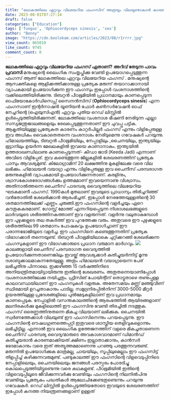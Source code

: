 ```yaml
---
title: "ലോകത്തിലെ ഏറ്റവും വിലയേറിയ ഫംഗസിന് അത്രയും വിലയുണ്ടാകാൻ കാരണം അതാണ്"
date: 2023-08-01T07:27:14
draft: false
categories: ["Education"]
tags: ['fungus', 'Ophiocordyceps sinesis', 'sex']
author: "Bonny"
image: "https://cdn.boolokam.com/articles/2023/08/r1rrrr.jpg"
view_count: 865010
like_count: 9745
comment_count: 0
---
```


**ലോകത്തിലെ ഏറ്റവും വിലയേറിയ ഫംഗസ് ഏതാണ്?** **അറിവ് തേടുന്ന പാവം പ്രവാസി** മനുഷ്യന്റെ ലൈംഗിക സംതൃപ്തിക്കു വേണ്ടി ഉപയോഗപ്പെടുത്തുന്ന ഫംഗസ് ആണ് ലോകത്തിലെ ഏറ്റവും വിലയേറിയ ഫംഗസ് . മനുഷ്യന്റെ ആസക്തികളെ ആളിക്കത്തിക്കാനുള്ള പ്രത്യേക മരുന്ന് തയാറാക്കാനായി വ്യാപകമായി ഉപയോഗിക്കുന്ന ഈ ഫംഗസും ഇപ്പോൾ വംശനാശത്തിന്റെ വക്കിലെത്തിയിരിക്കുന്നു. ടിബറ്റന്‍ പീഠഭൂമിയില്‍ പ്രധാനമായും കാണപ്പെടുന്ന ഓഫിയോകോർഡിസെപ്സ് സൈനൻസിസ് (**Ophiocordyceps sinesis**) എന്ന ഫംഗസാണ് ഇന്റര്‍നാഷന്‍ യൂണിയന്‍ ഫോര്‍ കണ്‍സര്‍വേഷന്‍ ഓഫ് നേച്ചറിന്റെ (ഐയുസിഎന്‍) ഏറ്റവും പുതിയ റെഡ് ലിസ്റ്റില്‍ ഉള്‍പ്പെടുത്തിയിരിക്കുന്നത്. ലോകത്തിലെ വംശനാശ ഭീഷണി നേരിടുന്ന എല്ലാ സസ്യജന്തുജാലങ്ങളെയും രേഖപ്പെടുത്തുന്നതാണ് ഈ ചുവപ്പു പട്ടിക. [](https://cdn.boolokam.com/articles/2023/08/r1rrrr.jpg) ആകൃതിയിലുള്ള പ്രത്യേകത കാരണം കാറ്റര്‍പില്ലര്‍ ഫംഗസ് എന്നും വിളിപ്പേരുള്ള ഇവ അധികം വൈകാതെതന്നെ വംശനാശം നേരിടുമെന്നു ഗവേഷകര്‍ പറയുന്നു. ഹിമാലയത്തിലും, ടിബറ്റന്‍ പീഠഭൂമിയിലും, നേപ്പാളിലും ,ചൈനയിലും, ഇന്ത്യയിലും ഭൂട്ടാനിലും ഉയര്‍ന്ന മേഖലകളില്‍ ഇവയെ കാണാനാകും. ഇന്ത്യയില്‍ ഉത്തരാഖണ്ഡിലാണു കാണപ്പെടുന്നത്- കീഡാ ജാടി (Keeda Jadi) എന്നാണ് അവിടെ വിളിപ്പേര്. ഇവ കണ്ടെത്തുന്ന ജില്ലകളില്‍ ശേഖരണത്തിന് പ്രത്യേക പാസും ആവശ്യമുണ്ട്. കിലോഗ്രാമിന് 20 ലക്ഷത്തിനു മുകളിലേക്കു വരെ വില ലഭിക്കും. ഹിമാലയന്‍ വയാഗ്ര എന്നും വിളിപ്പേരുള്ള ഇവ ചൈനീസ് പരമ്പരാഗത മരുന്നുകളില്‍ വ്യാപകമായി ഉപയോഗിക്കുന്നതാണ്. കരളിനും, ശ്വാസകോശരോഗങ്ങള്‍ക്കും ഉത്തമമാണ് ഇവയെന്നാണു വിശ്വാസം. അതിനാല്‍ത്തന്നെ ചൈനീസ് പാരമ്പര്യ വൈദ്യത്തിലെ വിലയേറിയ ഘടകമാണീ ഫംഗസ്. 1990കള്‍ മുതലാണ് ഇവയുടെ പ്രാധാന്യം തിരിച്ചറിഞ്ഞ് വന്‍തോതില്‍ ശേഖരിക്കാന്‍ ആരംഭിച്ചത്. ഇപ്പോള്‍ നേരത്തേയുള്ളതിന്റെ 30 ശതമാനത്തിലേക്ക് എണ്ണം ചുരുങ്ങി.ഈ ഫംഗസിന്റെ വളര്‍ച്ചയും ഏറെ കൗതുകകരമാണ്. ഗോസ്റ്റ് മോത്ത് എന്നറിയപ്പെടുന്ന നിശാശലഭങ്ങളുടെ ലാര്‍വയുടെ ശരീരത്തിനകത്താണ് ഇവ വളരുന്നത്. വളര്‍ന്നു വലുതാകുമ്പോള്‍ ഈ പുഴുക്കളുടെ തല തകര്‍ത്ത് ഇവ പുറത്തേക്കു വരും. അതുവരെ ഈ പുഴുക്കളുടെ ശരീരത്തിലെ 99 ശതമാനം പോഷകവും ഉപയോഗിച്ചാണ് ഈ പരാന്നഭോജിയുടെ വളര്‍ച്ച. ഈ ഫംഗസിനെ കണ്ടെത്തുന്നതിന് പ്രത്യേക വിഭാഗക്കാര്‍ തന്നെയുണ്ട്. ടിബറ്റന്‍ പീഠഭൂമിയിലാകെ ചുറ്റിക്കറങ്ങി ശേഖരിക്കുന്ന ഫംഗസുകളാണ് ഈ വിഭാഗക്കാരുടെ പ്രധാന വരുമാന മാര്‍ഗവും. [![](http://13.232.38.164/wp-content/uploads/2023/08/fwgggggg.jpg)](http://13.232.38.164/wp-content/uploads/2023/08/fwgggggg.jpg) കാലങ്ങളായി ചൈനീസ് പരമ്പരാഗത വൈദ്യത്തില്‍ ഉപയോഗിക്കുന്നതാണെങ്കിലും ഇവയ്ക്ക് ആവശ്യക്കാര്‍ കുതിച്ചുയര്‍ന്നിട്ട് മൂന്നു ദശാബ്ദക്കാലമാകുന്നതേയുള്ളൂ. അതും ഹിമാലയന്‍ വയാഗ്രയെന്ന പേര് ലഭിച്ചതിനു പിന്നാലെ. ഇക്കഴിഞ്ഞ 15 വര്‍ഷത്തിനിടെ അനിയന്ത്രിതമായിട്ടായിരുന്നു ഇതിന്റെ ശേഖരണം. അതുതന്നെയാണിപ്പോള്‍ വംശനാശത്തിലേക്കു നയിച്ചതും. ഫ്രീസിങ് പോയിന്റിന് തൊട്ടുതാഴെ തണുപ്പുള്ള കാലാവസ്ഥയിലാണ് ഈ ഫംഗസുകള്‍ വളരുക. അതേസമയം മണ്ണ് മഞ്ഞുവീണ് സ്ഥിരമായി ഉറച്ചതാകാനും പാടില്ല. സമുദ്രനിരപ്പില്‍നിന്ന് 3000-5000 മീറ്റര്‍ ഉയരത്തിലുള്ള പ്രദേശങ്ങളിലെ പുല്‍മേടുകളിലാണ് ഇവ പ്രധാനമായും കാണപ്പെടുക. നേപ്പാളില്‍ വസന്തകാലത്തിന്റെ ആരംഭത്തില്‍ ആയിരങ്ങളാണ് മലനിരകള്‍ക്കു മുകളിലെത്തി ഈ ഫംഗസിനു വേണ്ടി തിരച്ചില്‍ നടത്തുക. ഫംഗസ് ഒരെണ്ണത്തിനുതന്നെ മികച്ച വിലയാണ് ലഭിക്കുക. ചൈനയില്‍ സ്വര്‍ണത്തേക്കാള്‍ വിലയുണ്ട് ഈ ഫംഗസിനെന്നും പറയപ്പെടുന്നു. ഈ ഫംഗസിന്റെ ഔഷധഗുണത്തെപ്പറ്റി ഇതുവരെ ശാസ്ത്രീയ തെളിവുകളൊന്നും ലഭിച്ചിട്ടില്ല. എന്നാല്‍ ഇവ ലൈംഗിക ഉത്തേജനത്തിന് വളരെ മികച്ചതാണെന്ന ചൈനീസ് പാരമ്പര്യ വൈദ്യന്മാരുടെ അവകാശവാദമാണ് ഡിമാന്‍ഡ് കുതിച്ചുയരാന്‍ കാരണമാക്കിയത്.ക്ഷീണം ഇല്ലാതാക്കാനും, കാന്‍സര്‍ ഭേദമാകാനും വരെ ഇത് അത്യുത്തമമാണെന്നു പറഞ്ഞു പരത്തുന്നവരുണ്ട്. മരുന്നില്‍ ഉപയോഗിക്കുക മാത്രമല്ല, ചായയിലും, സൂപ്പിലുമെല്ലാം ഈ ഫംഗസിട്ട് തിളപ്പിച്ച് കഴിക്കുന്നവരുമുണ്ട്. പണ്ടുകാലത്ത് ഈ ഫംഗസിന്റെ വിളവെടുപ്പിനിടെ നേപ്പാളിലെയും, ചൈനയിലെയും ജനങ്ങള്‍ പരസ്പരം പോരടിച്ചു കൊലപ്പെടുത്തിയിട്ടുണ്ടെന്നു വരെ കഥകളുണ്ട്. പീഠഭൂമിയില്‍ ഇതിന്റെ വിളവെടുപ്പിലൂടെ ജീവിക്കുന്നവര്‍ക്കു വേണ്ടിയും ഫംഗസിന്റെ നിലനില്‍പിനു വേണ്ടിയും പ്രത്യേകം പദ്ധതികള്‍ ആലോചിക്കേണ്ടതുണ്ടെന്നും പറയുന്നു ഗവേഷകര്‍. റെഡ് ലിസ്റ്റില്‍ ഉള്‍പ്പെടുത്തിയതോടെ ഇവയുടെ ശേഖരണത്തിന് ഇപ്പോൾ കനത്ത നിയന്ത്രണങ്ങളാണ് ഉള്ളത്
